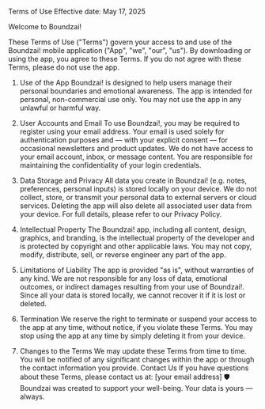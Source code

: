 Terms of Use
Effective date: May 17, 2025

Welcome to Boundzai!

These Terms of Use ("Terms") govern your access to and use of the Boundzai! mobile application ("App", "we", "our", "us"). By downloading or using the app, you agree to these Terms.
If you do not agree with these Terms, please do not use the app.

1. Use of the App
Boundzai! is designed to help users manage their personal boundaries and emotional awareness.
The app is intended for personal, non-commercial use only. You may not use the app in any unlawful or harmful way.

2. User Accounts and Email
To use Boundzai!, you may be required to register using your email address.
Your email is used solely for authentication purposes and — with your explicit consent — for occasional newsletters and product updates.
We do not have access to your email account, inbox, or message content.
You are responsible for maintaining the confidentiality of your login credentials.

3. Data Storage and Privacy
All data you create in Boundzai! (e.g. notes, preferences, personal inputs) is stored locally on your device.
We do not collect, store, or transmit your personal data to external servers or cloud services.
Deleting the app will also delete all associated user data from your device.
For full details, please refer to our Privacy Policy.

4. Intellectual Property
The Boundzai! app, including all content, design, graphics, and branding, is the intellectual property of the developer and is protected by copyright and other applicable laws.
You may not copy, modify, distribute, sell, or reverse engineer any part of the app.

5. Limitations of Liability
The app is provided "as is", without warranties of any kind.
We are not responsible for any loss of data, emotional outcomes, or indirect damages resulting from your use of Boundzai!.
Since all your data is stored locally, we cannot recover it if it is lost or deleted.

6. Termination
We reserve the right to terminate or suspend your access to the app at any time, without notice, if you violate these Terms.
You may stop using the app at any time by simply deleting it from your device.

7. Changes to the Terms
We may update these Terms from time to time.
You will be notified of any significant changes within the app or through the contact information you provide.
Contact Us
If you have questions about these Terms, please contact us at: [your email address]
🛡 Boundzai was created to support your well-being. Your data is yours — always.
